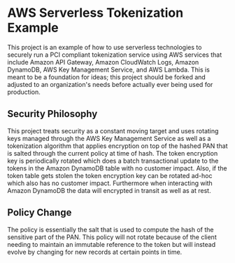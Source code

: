 # AWS Serverless Tokenization Example

This project is an example of how to use serverless technologies to securely run
a PCI compliant tokenization service using AWS services that include Amazon API
Gateway, Amazon CloudWatch Logs, Amazon DynamoDB, AWS Key Management Service,
and AWS Lambda. This is meant to be a foundation for ideas; this project should
be forked and adjusted to an organization's needs before actually ever being
used for production.

## Security Philosophy

This project treats security as a constant moving target and uses rotating keys
managed through the AWS Key Management Service as well as a tokenization
algorithm that applies encryption on top of the hashed PAN that is salted
through the current policy at time of hash. The token encryption key is
periodically rotated which does a batch transactional update to the tokens in
the Amazon DynamoDB table with no customer impact. Also, if the token table gets
stolen the token encryption key can be rotated ad-hoc which also has no customer
impact. Furthermore when interacting with Amazon DynamoDB the data will
encrypted in transit as well as at rest.

## Policy Change

The policy is essentially the salt that is used to compute the hash of the
sensitive part of the PAN. This policy will not rotate because of the client
needing to maintain an immutable reference to the token but will instead evolve
by changing for new records at certain points in time.

